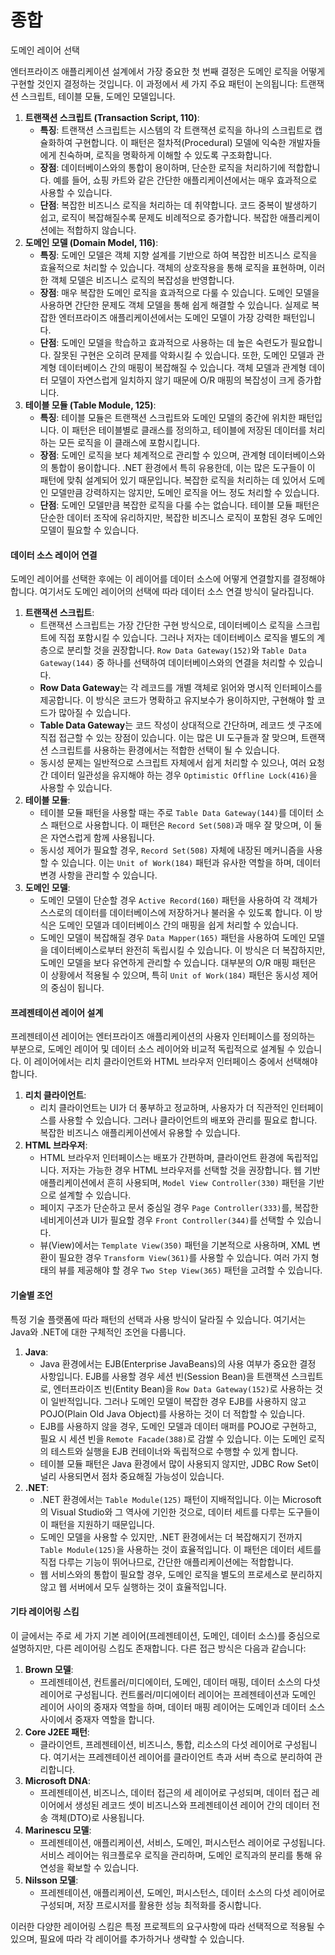 # 종합

도메인 레이어 선택

엔터프라이즈 애플리케이션 설계에서 가장 중요한 첫 번째 결정은 도메인 로직을 어떻게 구현할 것인지 결정하는 것입니다. 이 과정에서 세 가지 주요 패턴이 논의됩니다: 트랜잭션 스크립트, 테이블 모듈, 도메인 모델입니다.

1. **트랜잭션 스크립트 (Transaction Script, 110)**:
   * **특징**: 트랜잭션 스크립트는 시스템의 각 트랜잭션 로직을 하나의 스크립트로 캡슐화하여 구현합니다. 이 패턴은 절차적(Procedural) 모델에 익숙한 개발자들에게 친숙하며, 로직을 명확하게 이해할 수 있도록 구조화합니다.
   * **장점**: 데이터베이스와의 통합이 용이하며, 단순한 로직을 처리하기에 적합합니다. 예를 들어, 쇼핑 카트와 같은 간단한 애플리케이션에서는 매우 효과적으로 사용할 수 있습니다.
   * **단점**: 복잡한 비즈니스 로직을 처리하는 데 취약합니다. 코드 중복이 발생하기 쉽고, 로직이 복잡해질수록 문제도 비례적으로 증가합니다. 복잡한 애플리케이션에는 적합하지 않습니다.
2. **도메인 모델 (Domain Model, 116)**:
   * **특징**: 도메인 모델은 객체 지향 설계를 기반으로 하여 복잡한 비즈니스 로직을 효율적으로 처리할 수 있습니다. 객체의 상호작용을 통해 로직을 표현하며, 이러한 객체 모델은 비즈니스 로직의 복잡성을 반영합니다.
   * **장점**: 매우 복잡한 도메인 로직을 효과적으로 다룰 수 있습니다. 도메인 모델을 사용하면 간단한 문제도 객체 모델을 통해 쉽게 해결할 수 있습니다. 실제로 복잡한 엔터프라이즈 애플리케이션에서는 도메인 모델이 가장 강력한 패턴입니다.
   * **단점**: 도메인 모델을 학습하고 효과적으로 사용하는 데 높은 숙련도가 필요합니다. 잘못된 구현은 오히려 문제를 악화시킬 수 있습니다. 또한, 도메인 모델과 관계형 데이터베이스 간의 매핑이 복잡해질 수 있습니다. 객체 모델과 관계형 데이터 모델이 자연스럽게 일치하지 않기 때문에 O/R 매핑의 복잡성이 크게 증가합니다.
3. **테이블 모듈 (Table Module, 125)**:
   * **특징**: 테이블 모듈은 트랜잭션 스크립트와 도메인 모델의 중간에 위치한 패턴입니다. 이 패턴은 테이블별로 클래스를 정의하고, 테이블에 저장된 데이터를 처리하는 모든 로직을 이 클래스에 포함시킵니다.
   * **장점**: 도메인 로직을 보다 체계적으로 관리할 수 있으며, 관계형 데이터베이스와의 통합이 용이합니다. .NET 환경에서 특히 유용한데, 이는 많은 도구들이 이 패턴에 맞춰 설계되어 있기 때문입니다. 복잡한 로직을 처리하는 데 있어서 도메인 모델만큼 강력하지는 않지만, 도메인 로직을 어느 정도 처리할 수 있습니다.
   * **단점**: 도메인 모델만큼 복잡한 로직을 다룰 수는 없습니다. 테이블 모듈 패턴은 단순한 데이터 조작에 유리하지만, 복잡한 비즈니스 로직이 포함된 경우 도메인 모델이 필요할 수 있습니다.

#### 데이터 소스 레이어 연결

도메인 레이어를 선택한 후에는 이 레이어를 데이터 소스에 어떻게 연결할지를 결정해야 합니다. 여기서도 도메인 레이어의 선택에 따라 데이터 소스 연결 방식이 달라집니다.

1. **트랜잭션 스크립트**:
   * 트랜잭션 스크립트는 가장 간단한 구현 방식으로, 데이터베이스 로직을 스크립트에 직접 포함시킬 수 있습니다. 그러나 저자는 데이터베이스 로직을 별도의 계층으로 분리할 것을 권장합니다. `Row Data Gateway(152)`와 `Table Data Gateway(144)` 중 하나를 선택하여 데이터베이스와의 연결을 처리할 수 있습니다.
   * **Row Data Gateway**는 각 레코드를 개별 객체로 읽어와 명시적 인터페이스를 제공합니다. 이 방식은 코드가 명확하고 유지보수가 용이하지만, 구현해야 할 코드가 많아질 수 있습니다.
   * **Table Data Gateway**는 코드 작성이 상대적으로 간단하며, 레코드 셋 구조에 직접 접근할 수 있는 장점이 있습니다. 이는 많은 UI 도구들과 잘 맞으며, 트랜잭션 스크립트를 사용하는 환경에서는 적합한 선택이 될 수 있습니다.
   * 동시성 문제는 일반적으로 스크립트 자체에서 쉽게 처리할 수 있으나, 여러 요청 간 데이터 일관성을 유지해야 하는 경우 `Optimistic Offline Lock(416)`을 사용할 수 있습니다.
2. **테이블 모듈**:
   * 테이블 모듈 패턴을 사용할 때는 주로 `Table Data Gateway(144)`를 데이터 소스 패턴으로 사용합니다. 이 패턴은 `Record Set(508)`과 매우 잘 맞으며, 이 둘은 자연스럽게 함께 사용됩니다.
   * 동시성 제어가 필요할 경우, `Record Set(508)` 자체에 내장된 메커니즘을 사용할 수 있습니다. 이는 `Unit of Work(184)` 패턴과 유사한 역할을 하며, 데이터 변경 사항을 관리할 수 있습니다.
3. **도메인 모델**:
   * 도메인 모델이 단순할 경우 `Active Record(160)` 패턴을 사용하여 각 객체가 스스로의 데이터를 데이터베이스에 저장하거나 불러올 수 있도록 합니다. 이 방식은 도메인 모델과 데이터베이스 간의 매핑을 쉽게 처리할 수 있습니다.
   * 도메인 모델이 복잡해질 경우 `Data Mapper(165)` 패턴을 사용하여 도메인 모델을 데이터베이스로부터 완전히 독립시킬 수 있습니다. 이 방식은 더 복잡하지만, 도메인 모델을 보다 유연하게 관리할 수 있습니다. 대부분의 O/R 매핑 패턴은 이 상황에서 적용될 수 있으며, 특히 `Unit of Work(184)` 패턴은 동시성 제어의 중심이 됩니다.

#### 프레젠테이션 레이어 설계

프레젠테이션 레이어는 엔터프라이즈 애플리케이션의 사용자 인터페이스를 정의하는 부분으로, 도메인 레이어 및 데이터 소스 레이어와 비교적 독립적으로 설계될 수 있습니다. 이 레이어에서는 리치 클라이언트와 HTML 브라우저 인터페이스 중에서 선택해야 합니다.

1. **리치 클라이언트**:
   * 리치 클라이언트는 UI가 더 풍부하고 정교하며, 사용자가 더 직관적인 인터페이스를 사용할 수 있습니다. 그러나 클라이언트의 배포와 관리를 필요로 합니다. 복잡한 비즈니스 애플리케이션에서 유용할 수 있습니다.
2. **HTML 브라우저**:
   * HTML 브라우저 인터페이스는 배포가 간편하며, 클라이언트 환경에 독립적입니다. 저자는 가능한 경우 HTML 브라우저를 선택할 것을 권장합니다. 웹 기반 애플리케이션에서 흔히 사용되며, `Model View Controller(330)` 패턴을 기반으로 설계할 수 있습니다.
   * 페이지 구조가 단순하고 문서 중심일 경우 `Page Controller(333)`를, 복잡한 네비게이션과 UI가 필요할 경우 `Front Controller(344)`를 선택할 수 있습니다.
   * 뷰(View)에서는 `Template View(350)` 패턴을 기본적으로 사용하며, XML 변환이 필요한 경우 `Transform View(361)`를 사용할 수 있습니다. 여러 가지 형태의 뷰를 제공해야 할 경우 `Two Step View(365)` 패턴을 고려할 수 있습니다.

#### 기술별 조언

특정 기술 플랫폼에 따라 패턴의 선택과 사용 방식이 달라질 수 있습니다. 여기서는 Java와 .NET에 대한 구체적인 조언을 다룹니다.

1. **Java**:
   * Java 환경에서는 EJB(Enterprise JavaBeans)의 사용 여부가 중요한 결정 사항입니다. EJB를 사용할 경우 세션 빈(Session Bean)을 트랜잭션 스크립트로, 엔터프라이즈 빈(Entity Bean)을 `Row Data Gateway(152)`로 사용하는 것이 일반적입니다. 그러나 도메인 모델이 복잡한 경우 EJB를 사용하지 않고 POJO(Plain Old Java Object)를 사용하는 것이 더 적합할 수 있습니다.
   * EJB를 사용하지 않을 경우, 도메인 모델과 데이터 매퍼를 POJO로 구현하고, 필요 시 세션 빈을 `Remote Facade(388)`로 감쌀 수 있습니다. 이는 도메인 로직의 테스트와 실행을 EJB 컨테이너와 독립적으로 수행할 수 있게 합니다.
   * 테이블 모듈 패턴은 Java 환경에서 많이 사용되지 않지만, JDBC Row Set이 널리 사용되면서 점차 중요해질 가능성이 있습니다.
2. **.NET**:
   * .NET 환경에서는 `Table Module(125)` 패턴이 지배적입니다. 이는 Microsoft의 Visual Studio와 그 역사에 기인한 것으로, 데이터 세트를 다루는 도구들이 이 패턴을 지원하기 때문입니다.
   * 도메인 모델을 사용할 수 있지만, .NET 환경에서는 더 복잡해지기 전까지 `Table Module(125)`을 사용하는 것이 효율적입니다. 이 패턴은 데이터 세트를 직접 다루는 기능이 뛰어나므로, 간단한 애플리케이션에는 적합합니다.
   * 웹 서비스와의 통합이 필요할 경우, 도메인 로직을 별도의 프로세스로 분리하지 않고 웹 서버에서 모두 실행하는 것이 효율적입니다.

#### 기타 레이어링 스킴

이 글에서는 주로 세 가지 기본 레이어(프레젠테이션, 도메인, 데이터 소스)를 중심으로 설명하지만, 다른 레이어링 스킴도 존재합니다. 다른 접근 방식은 다음과 같습니다:

1. **Brown 모델**:
   * 프레젠테이션, 컨트롤러/미디에이터, 도메인, 데이터 매핑, 데이터 소스의 다섯 레이어로 구성됩니다. 컨트롤러/미디에이터 레이어는 프레젠테이션과 도메인 레이어 사이의 중재자 역할을 하며, 데이터 매핑 레이어는 도메인과 데이터 소스 사이에서 중재자 역할을 합니다.
2. **Core J2EE 패턴**:
   * 클라이언트, 프레젠테이션, 비즈니스, 통합, 리소스의 다섯 레이어로 구성됩니다. 여기서는 프레젠테이션 레이어를 클라이언트 측과 서버 측으로 분리하여 관리합니다.
3. **Microsoft DNA**:
   * 프레젠테이션, 비즈니스, 데이터 접근의 세 레이어로 구성되며, 데이터 접근 레이어에서 생성된 레코드 셋이 비즈니스와 프레젠테이션 레이어 간의 데이터 전송 객체(DTO)로 사용됩니다.
4. **Marinescu 모델**:
   * 프레젠테이션, 애플리케이션, 서비스, 도메인, 퍼시스턴스 레이어로 구성됩니다. 서비스 레이어는 워크플로우 로직을 관리하며, 도메인 로직과의 분리를 통해 유연성을 확보할 수 있습니다.
5. **Nilsson 모델**:
   * 프레젠테이션, 애플리케이션, 도메인, 퍼시스턴스, 데이터 소스의 다섯 레이어로 구성되며, 저장 프로시저를 활용한 성능 최적화를 중시합니다.

이러한 다양한 레이어링 스킴은 특정 프로젝트의 요구사항에 따라 선택적으로 적용될 수 있으며, 필요에 따라 각 레이어를 추가하거나 생략할 수 있습니다.
